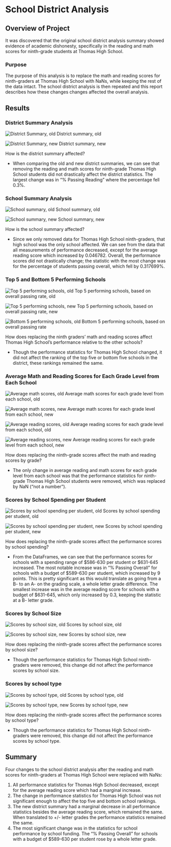 # School District Analysis
## Overview of Project
It was discovered that the original school district analysis summary showed evidence of academic dishonesty, specifically in the reading and math scores for ninth-grade students at Thomas High School.

### Purpose
The purpose of this analysis is to replace the math and reading scores for ninth-graders at Thomas High School with NaNs, while keeping the rest of the data intact. The school district analysis is then repeated and this report describes how these changes changes affected the overall analysis.

## Results
### District Summary Analysis
![District Summary, old](https://github.com/mschimmy/School_District_Analysis/blob/main/Resources/district_summary_old.png)
District summary, old

![District Summary, new](https://github.com/mschimmy/School_District_Analysis/blob/main/Resources/district_summary_new.png)
District summary, new

How is the district summary affected?
- When comparing the old and new district summaries, we can see that removing the reading and math scores for ninth-grade Thomas High School students did not drastically affect the district statistics. The largest change was in “% Passing Reading” where the percentage fell 0.3%.

### School Summary Analysis
![School summary, old](https://github.com/mschimmy/School_District_Analysis/blob/main/Resources/school_summary_old.png)
School summary, old

![School summary, new](https://github.com/mschimmy/School_District_Analysis/blob/main/Resources/school_summary_new.png)
School summary, new

How is the school summary affected?
- Since we only removed data for Thomas High School ninth-graders, that high school was the only school affected. We can see from the data that all measurements of performance decreased, except for the average reading score which increased by 0.046782. Overall, the performance scores did not drastically change; the statistic with the most change was for the percentage of students passing overall, which fell by 0.317699%.

### Top 5 and Bottom 5 Performing Schools
![Top 5 performing schools, old](https://github.com/mschimmy/School_District_Analysis/blob/main/Resources/top_five_schools_old.png)
Top 5 performing schools, based on overall passing rate, old

![Top 5 performing schools, new](https://github.com/mschimmy/School_District_Analysis/blob/main/Resources/top_five_schools_new.png)
Top 5 performing schools, based on overall passing rate, new

![Bottom 5 performing schools, old](https://github.com/mschimmy/School_District_Analysis/blob/main/Resources/bottom_five_schools.png)
Bottom 5 performing schools, based on overall passing rate

How does replacing the ninth graders’ math and reading scores affect Thomas High School’s performance relative to the other schools? 
- Though the performance statistics for Thomas High School changed, it did not affect the ranking of the top five or bottom five schools in the district, these rankings remained the same.

### Average Math and Reading Scores for Each Grade Level from Each School
![Average math scores, old](https://github.com/mschimmy/School_District_Analysis/blob/main/Resources/math_scores_by_grade_old.png)
Average math scores for each grade level from each school, old

![Average math scores, new](https://github.com/mschimmy/School_District_Analysis/blob/main/Resources/math_scores_by_grade_new.png)
Average math scores for each grade level from each school, new

![Average reading scores, old](https://github.com/mschimmy/School_District_Analysis/blob/main/Resources/reading_scores_by_grade_old.png)
Average reading scores for each grade level from each school, old

![Average reading scores, new](https://github.com/mschimmy/School_District_Analysis/blob/main/Resources/reading_scores_by_grade_new.png)
Average reading scores for each grade level from each school, new

How does replacing the ninth-grade scores affect the math and reading scores by grade?
- The only change in average reading and math scores for each grade level from each school was that the performance statistics for ninth-grade Thomas High School students were removed, which was replaced by NaN (“not a number”).

### Scores by School Spending per Student
![Scores by school spending per student, old](https://github.com/mschimmy/School_District_Analysis/blob/main/Resources/scores_by_spending_old.png)
Scores by school spending per student, old

![Scores by school spending per student, new](https://github.com/mschimmy/School_District_Analysis/blob/main/Resources/scores_by_spending_new.png)
Scores by school spending per student, new

How does replacing the ninth-grade scores affect the performance scores by school spending?
- From the DataFrames, we can see that the performance scores for schools with a spending range of $586-630 per student or $631-645 increased. The most notable increase was in “% Passing Overall” for schools with a budget of $589-630 per student, which increased by 9 points. This is pretty significant as this would translate as going from a B- to an A- on the grading scale, a whole letter grade difference. The smallest increase was in the average reading score for schools with a budget of $631-645, which only increased by 0.3, keeping the statistic at a B- letter grade.

### Scores by School Size
![Scores by school size, old](https://github.com/mschimmy/School_District_Analysis/blob/main/Resources/scores_by_size_old.png)
Scores by school size, old

![Scores by school size, new](https://github.com/mschimmy/School_District_Analysis/blob/main/Resources/scores_by_size_new.png)
Scores by school size, new

How does replacing the ninth-grade scores affect the performance scores by school size?
- Though the performance statistics for Thomas High School ninth-graders were removed, this change did not affect the performance scores by school size.

### Scores by school type
![Scores by school type, old](https://github.com/mschimmy/School_District_Analysis/blob/main/Resources/scores_by_type_old.png)
Scores by school type, old

![Scores by school type, new](https://github.com/mschimmy/School_District_Analysis/blob/main/Resources/scores_by_type_new.png)
Scores by school type, new

How does replacing the ninth-grade scores affect the performance scores by school type?
- Though the performance statistics for Thomas High School ninth-graders were removed, this change did not affect the performance scores by school type.

## Summary
Four changes to the school district analysis after the reading and math scores for ninth-graders at Thomas High School were replaced with NaNs:
1. All performance statistics for Thomas High School decreased, except for the average reading score which had a marginal increase.
2. The change in performance statistics for Thomas High School was not significant enough to affect the top five and bottom school rankings.
3. The new district summary had a marginal decrease in all performance statistics besides the average reading score, which remained the same. When translated to +/- letter grades the performance statistics remained the same.
4. The most significant change was in the statistics for school performance by school funding. The “% Passing Overall” for schools with a budget of $589-630 per student rose by a whole letter grade.
